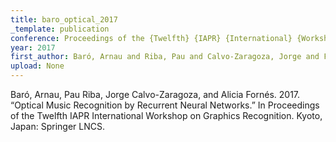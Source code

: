 ```yaml
---
title: baro_optical_2017
_template: publication
conference: Proceedings of the {Twelfth} {IAPR} {International} {Workshop} on {Graphics} {Recognition}
year: 2017
first_author: Baró, Arnau and Riba, Pau and Calvo-Zaragoza, Jorge and Fornés, Alicia
upload: None
---
```

Baró, Arnau, Pau Riba, Jorge Calvo-Zaragoza, and Alicia Fornés. 2017. “Optical Music Recognition by Recurrent Neural Networks.” In Proceedings of the Twelfth IAPR International Workshop on Graphics Recognition. Kyoto, Japan: Springer LNCS.